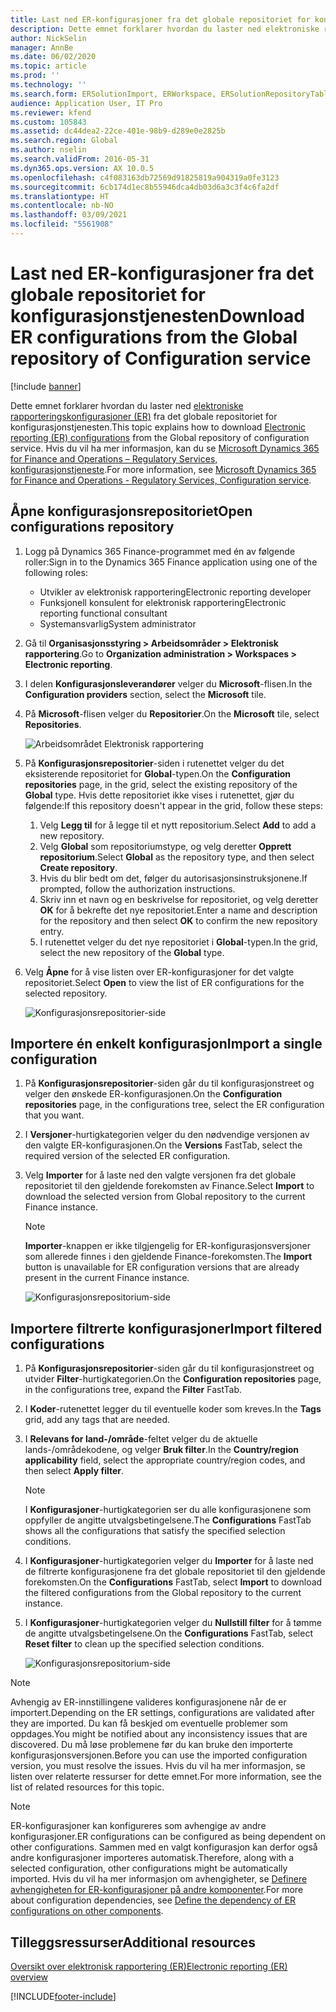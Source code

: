 ```yaml
---
title: Last ned ER-konfigurasjoner fra det globale repositoriet for konfigurasjonstjenesten
description: Dette emnet forklarer hvordan du laster ned elektroniske rapporteringskonfigurasjoner (ER) fra det globale repositoriet for konfigurasjonstjenesten.
author: NickSelin
manager: AnnBe
ms.date: 06/02/2020
ms.topic: article
ms.prod: ''
ms.technology: ''
ms.search.form: ERSolutionImport, ERWorkspace, ERSolutionRepositoryTable
audience: Application User, IT Pro
ms.reviewer: kfend
ms.custom: 105843
ms.assetid: dc44dea2-22ce-401e-98b9-d289e0e2825b
ms.search.region: Global
ms.author: nselin
ms.search.validFrom: 2016-05-31
ms.dyn365.ops.version: AX 10.0.5
ms.openlocfilehash: c4f083163db72569d91825819a904319a0fe3123
ms.sourcegitcommit: 6cb174d1ec8b55946dca4db03d6a3c3f4c6fa2df
ms.translationtype: HT
ms.contentlocale: nb-NO
ms.lasthandoff: 03/09/2021
ms.locfileid: "5561908"
---
```

# <a name="download-er-configurations-from-the-global-repository-of-configuration-service"></a><span data-ttu-id="88d4d-103">Last ned ER-konfigurasjoner fra det globale repositoriet for konfigurasjonstjenesten</span><span class="sxs-lookup"><span data-stu-id="88d4d-103">Download ER configurations from the Global repository of Configuration service</span></span>

[!include [banner](../includes/banner.md)]

<span data-ttu-id="88d4d-104">Dette emnet forklarer hvordan du laster ned [elektroniske rapporteringskonfigurasjoner (ER)](general-electronic-reporting.md#Configuration) fra det globale repositoriet for konfigurasjonstjenesten.</span><span class="sxs-lookup"><span data-stu-id="88d4d-104">This topic explains how to download [Electronic reporting (ER) configurations](general-electronic-reporting.md#Configuration) from the Global repository of configuration service.</span></span> <span data-ttu-id="88d4d-105">Hvis du vil ha mer informasjon, kan du se [Microsoft Dynamics 365 for Finance and Operations – Regulatory Services, konfigurasjonstjeneste](https://docs.microsoft.com/business-applications-release-notes/october18/dynamics365-finance-operations/regulatory-service-configuration).</span><span class="sxs-lookup"><span data-stu-id="88d4d-105">For more information, see [Microsoft Dynamics 365 for Finance and Operations - Regulatory Services, Configuration service](https://docs.microsoft.com/business-applications-release-notes/october18/dynamics365-finance-operations/regulatory-service-configuration).</span></span>

## <a name="open-configurations-repository"></a><span data-ttu-id="88d4d-106">Åpne konfigurasjonsrepositoriet</span><span class="sxs-lookup"><span data-stu-id="88d4d-106">Open configurations repository</span></span>

1. <span data-ttu-id="88d4d-107">Logg på Dynamics 365 Finance-programmet med én av følgende roller:</span><span class="sxs-lookup"><span data-stu-id="88d4d-107">Sign in to the Dynamics 365 Finance application using one of the following roles:</span></span>

    - <span data-ttu-id="88d4d-108">Utvikler av elektronisk rapportering</span><span class="sxs-lookup"><span data-stu-id="88d4d-108">Electronic reporting developer</span></span>
    - <span data-ttu-id="88d4d-109">Funksjonell konsulent for elektronisk rapportering</span><span class="sxs-lookup"><span data-stu-id="88d4d-109">Electronic reporting functional consultant</span></span>
    - <span data-ttu-id="88d4d-110">Systemansvarlig</span><span class="sxs-lookup"><span data-stu-id="88d4d-110">System administrator</span></span>

2. <span data-ttu-id="88d4d-111">Gå til **Organisasjonsstyring > Arbeidsområder > Elektronisk rapportering**.</span><span class="sxs-lookup"><span data-stu-id="88d4d-111">Go to **Organization administration > Workspaces > Electronic reporting**.</span></span>
3. <span data-ttu-id="88d4d-112">I delen **Konfigurasjonsleverandører** velger du **Microsoft**-flisen.</span><span class="sxs-lookup"><span data-stu-id="88d4d-112">In the **Configuration providers** section, select the **Microsoft** tile.</span></span>
3. <span data-ttu-id="88d4d-113">På **Microsoft**-flisen velger du **Repositorier**.</span><span class="sxs-lookup"><span data-stu-id="88d4d-113">On the **Microsoft** tile, select **Repositories**.</span></span>

    ![Arbeidsområdet Elektronisk rapportering](./media/er-download-configurations-global-repo-er-workspace.png)

4. <span data-ttu-id="88d4d-115">På **Konfigurasjonsrepositorier**-siden i rutenettet velger du det eksisterende repositoriet for **Global**-typen.</span><span class="sxs-lookup"><span data-stu-id="88d4d-115">On the **Configuration repositories** page, in the grid, select the existing repository of the **Global** type.</span></span> <span data-ttu-id="88d4d-116">Hvis dette repositoriet ikke vises i rutenettet, gjør du følgende:</span><span class="sxs-lookup"><span data-stu-id="88d4d-116">If this repository doesn't appear in the grid, follow these steps:</span></span>

    1. <span data-ttu-id="88d4d-117">Velg **Legg til** for å legge til et nytt repositorium.</span><span class="sxs-lookup"><span data-stu-id="88d4d-117">Select **Add** to add a new repository.</span></span>
    2. <span data-ttu-id="88d4d-118">Velg **Global** som repositoriumstype, og velg deretter **Opprett repositorium**.</span><span class="sxs-lookup"><span data-stu-id="88d4d-118">Select **Global** as the repository type, and then select **Create repository**.</span></span>
    3. <span data-ttu-id="88d4d-119">Hvis du blir bedt om det, følger du autorisasjonsinstruksjonene.</span><span class="sxs-lookup"><span data-stu-id="88d4d-119">If prompted, follow the authorization instructions.</span></span>
    4. <span data-ttu-id="88d4d-120">Skriv inn et navn og en beskrivelse for repositoriet, og velg deretter **OK** for å bekrefte det nye repositoriet.</span><span class="sxs-lookup"><span data-stu-id="88d4d-120">Enter a name and description for the repository and then select **OK** to confirm the new repository entry.</span></span>
    5. <span data-ttu-id="88d4d-121">I rutenettet velger du det nye repositoriet i **Global**-typen.</span><span class="sxs-lookup"><span data-stu-id="88d4d-121">In the grid, select the new repository of the **Global** type.</span></span>

5. <span data-ttu-id="88d4d-122">Velg **Åpne** for å vise listen over ER-konfigurasjoner for det valgte repositoriet.</span><span class="sxs-lookup"><span data-stu-id="88d4d-122">Select **Open** to view the list of ER configurations for the selected repository.</span></span>

    ![Konfigurasjonsrepositorier-side](./media/er-download-configurations-global-repo-repositories-list.png)

## <a name="import-a-single-configuration"></a><span data-ttu-id="88d4d-124">Importere én enkelt konfigurasjon</span><span class="sxs-lookup"><span data-stu-id="88d4d-124">Import a single configuration</span></span>

1. <span data-ttu-id="88d4d-125">På **Konfigurasjonsrepositorier**-siden går du til konfigurasjonstreet og velger den ønskede ER-konfigurasjonen.</span><span class="sxs-lookup"><span data-stu-id="88d4d-125">On the **Configuration repositories** page, in the configurations tree, select the ER configuration that you want.</span></span>
2. <span data-ttu-id="88d4d-126">I **Versjoner**-hurtigkategorien velger du den nødvendige versjonen av den valgte ER-konfigurasjonen.</span><span class="sxs-lookup"><span data-stu-id="88d4d-126">On the **Versions** FastTab, select the required version of the selected ER configuration.</span></span>
3. <span data-ttu-id="88d4d-127">Velg **Importer** for å laste ned den valgte versjonen fra det globale repositoriet til den gjeldende forekomsten av Finance.</span><span class="sxs-lookup"><span data-stu-id="88d4d-127">Select **Import** to download the selected version from Global repository to the current Finance instance.</span></span>

    > [!NOTE]
    > <span data-ttu-id="88d4d-128">**Importer**-knappen er ikke tilgjengelig for ER-konfigurasjonsversjoner som allerede finnes i den gjeldende Finance-forekomsten.</span><span class="sxs-lookup"><span data-stu-id="88d4d-128">The **Import** button is unavailable for ER configuration versions that are already present in the current Finance instance.</span></span>

    ![Konfigurasjonsrepositorium-side](./media/er-download-configurations-global-repo-repository-content.png)

## <a name="import-filtered-configurations"></a><span data-ttu-id="88d4d-130">Importere filtrerte konfigurasjoner</span><span class="sxs-lookup"><span data-stu-id="88d4d-130">Import filtered configurations</span></span>

1. <span data-ttu-id="88d4d-131">På **Konfigurasjonsrepositorier**-siden går du til konfigurasjonstreet og utvider **Filter**-hurtigkategorien.</span><span class="sxs-lookup"><span data-stu-id="88d4d-131">On the **Configuration repositories** page, in the configurations tree, expand the **Filter** FastTab.</span></span>
2. <span data-ttu-id="88d4d-132">I **Koder**-rutenettet legger du til eventuelle koder som kreves.</span><span class="sxs-lookup"><span data-stu-id="88d4d-132">In the **Tags** grid, add any tags that are needed.</span></span>
3. <span data-ttu-id="88d4d-133">I **Relevans for land-/område**-feltet velger du de aktuelle lands-/områdekodene, og velger **Bruk filter**.</span><span class="sxs-lookup"><span data-stu-id="88d4d-133">In the **Country/region applicability** field, select the appropriate country/region codes, and then select  **Apply filter**.</span></span>

    > [!NOTE]
    > <span data-ttu-id="88d4d-134">I **Konfigurasjoner**-hurtigkategorien ser du alle konfigurasjonene som oppfyller de angitte utvalgsbetingelsene.</span><span class="sxs-lookup"><span data-stu-id="88d4d-134">The **Configurations** FastTab shows all the configurations that satisfy the specified selection conditions.</span></span>

4. <span data-ttu-id="88d4d-135">I **Konfigurasjoner**-hurtigkategorien velger du **Importer** for å laste ned de filtrerte konfigurasjonene fra det globale repositoriet til den gjeldende forekomsten.</span><span class="sxs-lookup"><span data-stu-id="88d4d-135">On the **Configurations** FastTab, select **Import** to download the filtered configurations from the Global repository to the current instance.</span></span>
5. <span data-ttu-id="88d4d-136">I **Konfigurasjoner**-hurtigkategorien velger du **Nullstill filter** for å tømme de angitte utvalgsbetingelsene.</span><span class="sxs-lookup"><span data-stu-id="88d4d-136">On the **Configurations** FastTab, select **Reset filter** to clean up the specified selection conditions.</span></span>

    ![Konfigurasjonsrepositorium-side](./media/er-download-configurations-global-repo-filtered-configurations.png)

> [!NOTE]
> <span data-ttu-id="88d4d-138">Avhengig av ER-innstillingene valideres konfigurasjonene når de er importert.</span><span class="sxs-lookup"><span data-stu-id="88d4d-138">Depending on the ER settings, configurations are validated after they are imported.</span></span> <span data-ttu-id="88d4d-139">Du kan få beskjed om eventuelle problemer som oppdages.</span><span class="sxs-lookup"><span data-stu-id="88d4d-139">You might be notified about any inconsistency issues that are discovered.</span></span> <span data-ttu-id="88d4d-140">Du må løse problemene før du kan bruke den importerte konfigurasjonsversjonen.</span><span class="sxs-lookup"><span data-stu-id="88d4d-140">Before you can use the imported configuration version, you must resolve the issues.</span></span> <span data-ttu-id="88d4d-141">Hvis du vil ha mer informasjon, se listen over relaterte ressurser for dette emnet.</span><span class="sxs-lookup"><span data-stu-id="88d4d-141">For more information, see the list of related resources for this topic.</span></span>

> [!NOTE]
> <span data-ttu-id="88d4d-142">ER-konfigurasjoner kan konfigureres som avhengige av andre konfigurasjoner.</span><span class="sxs-lookup"><span data-stu-id="88d4d-142">ER configurations can be configured as being dependent on other configurations.</span></span> <span data-ttu-id="88d4d-143">Sammen med en valgt konfigurasjon kan derfor også andre konfigurasjoner importeres automatisk.</span><span class="sxs-lookup"><span data-stu-id="88d4d-143">Therefore, along with a selected configuration, other configurations might be automatically imported.</span></span> <span data-ttu-id="88d4d-144">Hvis du vil ha mer informasjon om avhengigheter, se [Definere avhengigheten for ER-konfigurasjoner på andre komponenter](tasks/er-define-dependency-er-configurations-from-other-components-july-2017.md).</span><span class="sxs-lookup"><span data-stu-id="88d4d-144">For more about configuration dependencies, see [Define the dependency of ER configurations on other components](tasks/er-define-dependency-er-configurations-from-other-components-july-2017.md).</span></span>

## <a name="additional-resources"></a><span data-ttu-id="88d4d-145">Tilleggsressurser</span><span class="sxs-lookup"><span data-stu-id="88d4d-145">Additional resources</span></span>

[<span data-ttu-id="88d4d-146">Oversikt over elektronisk rapportering (ER)</span><span class="sxs-lookup"><span data-stu-id="88d4d-146">Electronic reporting (ER) overview</span></span>](general-electronic-reporting.md)


[!INCLUDE[footer-include](../../../includes/footer-banner.md)]